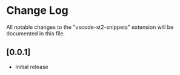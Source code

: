 # Change Log
All notable changes to the "vscode-st2-snippets" extension will be documented in this file.

## [0.0.1]
- Initial release